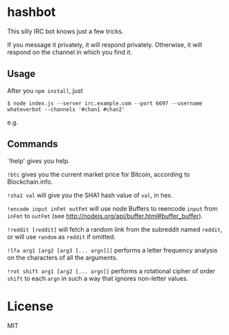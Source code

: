 # hashbot

This silly IRC bot knows just a few tricks.

If you message it privately, it will respond privately. Otherwise, it will respond on the channel in which you find it.

## Usage

After you `npm install`, just

```
$ node index.js --server irc.example.com --port 6697 --username whateverbot --channels '#chan1 #chan2'
```

e.g.

## Commands

`!help' gives you help.

`!btc` gives you the current market price for Bitcoin, according to Blockchain.info.

`!sha1 val` will give you the SHA1 hash value of `val`, in hex.

`!encode input inFmt outFmt` will use node Buffers to reencode `input` from `inFmt` to `outFmt` (see http://nodejs.org/api/buffer.html#buffer_buffer).

`!reddit [reddit]` will fetch a random link from the subreddit named `reddit`, or will use `random` as `reddit` if omitted.

`!lfa arg1 [arg2 [arg3 [... argn]]]` performs a letter frequency analysis on the characters of all the arguments.

`!rot shift arg1 [arg2 [... argn]]` performs a rotational cipher of order `shift` to each `argn` in such a way that ignores non-letter values.

# License

MIT
